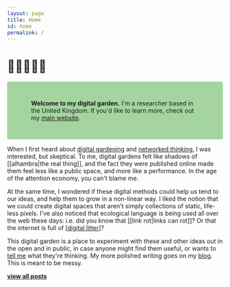 ```yaml
---
layout: page
title: Home
id: home
permalink: /
---
```


# 🌿🌱🌵🌴🌻

<p style="padding: 3em 4em; background: #A4D59F; border-radius: 4px;">
  <strong>Welcome to my digital garden.</strong> I'm a researcher based in the United Kingdom. If you'd like to learn more, check out my <a href="http://www.aleesteele.com/">main website</a>.
</p>

When I first heard about <a href="https://maggieappleton.com/garden-history">digital gardening</a> and <a href="https://nesslabs.com/networked-thinking">networked thinking</a>, I was interested, but skeptical. To me, digital gardens felt like shadows of [[alhambra|the real thing]], and the fact they were published online made them feel less like a public space, and more like a performance. In the age of the attention economy, you can't blame me.

At the same time, I wondered if these digital methods could help us tend to our ideas, and help them to grow in a non-linear way. I liked the notion that we could create digital spaces that aren't simply collections of static, life-less pixels. I've also noticed that ecological language is being used all over the web these days: i.e. did you know that [[link rot|links can rot]]? Or that the internet is full of [[digital litter]]?

This digital garden is a place to experiment with these and other ideas out in the open and in public, in case anyone might find them useful, or wants to <a href="mailto:aleesteele@gmail.com">tell me</a> what they're thinking. My more polished writing goes on my <a href="http://www.aleesteele.com/blog/">blog</a>. This is meant to be messy.

<!-- ### Recent updates
* Test
* List
* List -->

<span style="font-weight: bold"><a class="internal-link" href="/archive">view all posts</a></span>

[//begin]: # "Autogenerated link references for markdown compatibility"
[digital litter]: ../_notes/digital-litter "digital litter"
[//end]: # "Autogenerated link references"
